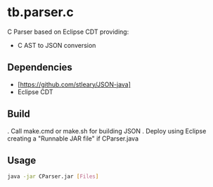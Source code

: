 # tb.parser.c

C Parser based on Eclipse CDT providing:

- C AST to JSON conversion

## Dependencies

- [https://github.com/stleary/JSON-java]
- Eclipse CDT

## Build

. Call make.cmd or make.sh for building JSON
. Deploy using Eclipse creating a "Runnable JAR file" if CParser.java

## Usage

~~~bash
java -jar CParser.jar [Files]
~~~

